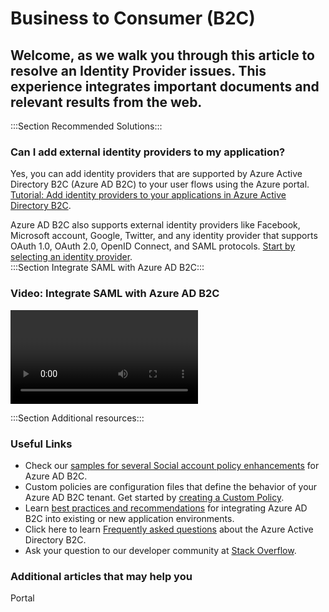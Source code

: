<properties
pageTitle="Identity Providers issues"
description="Content on how to handle Identity Providers"
ms.author="nishring"
articleId="d6144feb-3a50-4c90-b062-c5a5668db7c8"
selfHelpType="Apollo"
supportTopicIds="147a5c79-3885-5468-f8ec-33856a9dffb0"
productPesIds="16580"
cloudEnvironments="public"
ownershipId="AzureIdentity_B2C"
/> 
# Business to Consumer (B2C)
##  Welcome, as we walk you through this article to resolve an Identity Provider issues. This experience integrates important documents and relevant results from the web. 

:::Section Recommended Solutions::: 

### **Can I add external identity providers to my application?**  

Yes, you can add identity providers that are supported by Azure Active Directory B2C (Azure AD B2C) to your user flows using the Azure portal. [Tutorial: Add identity providers to your applications in Azure Active Directory B2C](https://docs.microsoft.com/azure/active-directory-b2c/tutorial-add-identity-providers). 

Azure AD B2C also supports external identity providers like Facebook, Microsoft account, Google, Twitter, and any identity provider that supports OAuth 1.0, OAuth 2.0, OpenID Connect, and SAML protocols. [Start by selecting an identity provider](https://docs.microsoft.com/azure/active-directory-b2c/add-identity-provider#select-an-identity-provider). 
<br>
:::Section Integrate SAML with Azure AD B2C::: 
### Video: Integrate SAML with Azure AD B2C
<video>
<src>https://www.youtube.com/watch?v=r2TIVBCm7v4</src>
<title>Integration of SAML with Azure AD B2C</title> 
</video> 
<br>

:::Section Additional resources:::  

### Useful Links

* Check our [samples for several Social account policy enhancements](https://github.com/azure-ad-b2c/samples#social-account-policy-enhancements) for Azure AD B2C.
* Custom policies are configuration files that define the behavior of your Azure AD B2C tenant. Get started by [creating a Custom Policy](https://docs.microsoft.com/azure/active-directory-b2c/custom-policy-get-started).
* Learn [best practices and recommendations](https://docs.microsoft.com/azure/active-directory-b2c/best-practices) for integrating Azure AD B2C into existing or new application environments.
* Click here to learn [Frequently asked questions](https://docs.microsoft.com/azure/active-directory-b2c/active-directory-b2c-faqs) about the Azure Active Directory B2C. 
* Ask your question to our developer community at  [Stack Overflow](http://stackoverflow.com/questions/tagged/azure-ad-b2c). 

### Additional articles that may help you   

<azureKB>
<client>Portal</client>
</azureKB>
